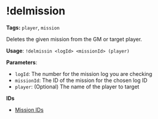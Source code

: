 # !delmission

**Tags:** `player`, `mission`

Deletes the given mission from the GM or target player.

**Usage**: `!delmissin <logId> <missionId> (player)`

**Parameters**:
- `logId`: The number for the mission log you are checking
- `missionId`: The ID of the mission for the chosen log ID
- `player`: (Optional) The name of the player to target

**IDs**
- [Mission IDs](enums/missions.md)